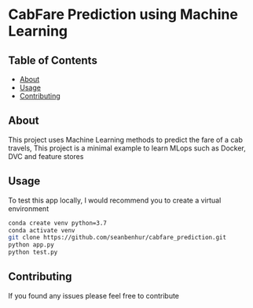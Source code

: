 # CabFare Prediction using Machine Learning

## Table of Contents

- [About](#about)
- [Usage](#usage)
- [Contributing](#contributing)

## About <a name = "about"></a>

This project uses Machine Learning methods to predict the fare of a cab travels, This project is a minimal example to learn MLops such as Docker, DVC and feature stores



## Usage <a name = "usage"></a>

To test this app locally, I would recommend you to create a virtual environment


```bash
conda create venv python=3.7
conda activate venv
git clone https://github.com/seanbenhur/cabfare_prediction.git
python app.py
python test.py
```


## Contributing <a name = "contributing">

If you found any issues please feel free to contribute


